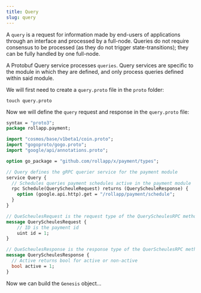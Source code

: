 ```yaml
---
title: Query
slug: query
---
```


A `query` is a request for information made by end-users of applications through an interface and processed by a full-node. Queries do not require consensus to be processed (as they do not trigger state-transitions); they can be fully handled by one full-node.

A Protobuf Query service processes `queries`. Query services are specific to the module in which they are defined, and only process queries defined within said module.

We will first need to create a `query.proto` file in the `proto` folder:

```
touch query.proto
```

Now we will define the `query` request and response in the `query.proto` file:

```Protobuf
syntax = "proto3";
package rollapp.payment;

import "cosmos/base/v1beta1/coin.proto";
import "gogoproto/gogo.proto";
import "google/api/annotations.proto";

option go_package = "github.com/rollapp/x/payment/types";

// Query defines the gRPC querier service for the payment module
service Query {
  // Schedules queries payment schedules active in the payment module
  rpc Schedule(QueryScheuleRequest) returns (QueryScheuleResponse) {
    option (google.api.http).get = "/rollapp/payment/schedule";
  }
}

// QueScheulesRequest is the request type of the QueryScheulesRPC method
message QueryScheulesRequest {
    // ID is the payment id
    uint id = 1;
}

// QueScheulesResponse is the response type of the QuerScheulesRPC method
message QueryScheulesResponse {
  // Active returns bool for active or non-active
  bool active = 1;
}
```

Now we can build the `Genesis` object...
